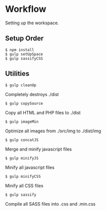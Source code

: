# Workflow

Setting up the workspace.

## Setup Order

```
$ npm install
$ gulp setUpSpace
$ gulp sassifyCSS
```

[//]: <> (This is also a comment.)

## Utilities

```
$ gulp cleanUp
```

Completely destroys ./dist

```
$ gulp copySource
```

Copy all HTML and PHP files to ./dist

```
$ gulp imageMin
```

Optimize all images from ./src/img to ./dist/img

```
$ gulp concatJS
```

Merge and minify javascript files

```
$ gulp minifyJS
```

Minify all javascript files

```
$ gulp minifyCSS
```

Minify all CSS files

```
$ gulp sassify
```

Compile all SASS files into .css and .min.css
